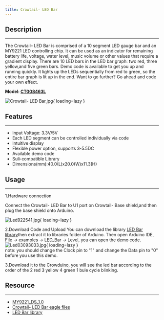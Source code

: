 ```yaml
---
title: Crowtail- LED Bar
---
```


## Description
-----------

The Crowtail– LED Bar is comprised of a 10 segment LED gauge bar and an MY9221 LED controlling chip. It can be used as an indicator for remaining battery life, voltage, water level, music volume or other values that require a gradient display. There are 10 LED bars in the LED bar graph: two red, three yellow,and five green bars. Demo code is available to get you up and running quickly. It lights up the LEDs sequentially from red to green, so the entire bar graph is lit up in the end. Want to go further? Go ahead and code your own effect.

**Model: [CT008463L](http://www.elecrow.com/crowtail-led-bar-p-1642.html)**

![Crowtail- LED Bar.jpg](https://wiki.elecrow.com/images/thumb/f/f3/Crowtail-_LED_Bar.jpg/600px-Crowtail-_LED_Bar.jpg){ loading=lazy }

## Features
--------

- Input Voltage: 3.3V/5V
- Each LED segment can be controlled individually via code
- Intuitive display
- Flexible power option, supports 3-5.5DC
- Available demo code
- Suli-compatible Library
- Dimensions(mm):40.0(L)x20.0(W)x11.3(H)

## Usage
-----

1.Hardware connection

Connect the Crowtail- LED Bar to U1 port on Crowtail- Base shield,and then plug the base shield onto Arduino.

![Led922541.jpg](https://wiki.elecrow.com/images/thumb/a/a8/Led922541.jpg/500px-Led922541.jpg){ loading=lazy }

2.Download Code and Upload You can download the library [LED Bar library](./files/LED-Bar-zip.md)then extract it to libraries folder of Arduino.
Then open Arduino IDE, File -&gt; examples -&gt; LED\_Bar -&gt; Level, you can open the demo code.  
![Led03093033.jpg](https://wiki.elecrow.com/images/8/85/Led03093033.jpg){ loading=lazy }  
note: you should change the Clock pin to "1" and change the Data pin to "0" before you use this demo.

3.Download it to the Crowduino, you will see the led bar according to the order of the 2 red 3 yellow 4 green 1 bule cycle blinking.

## Resource
--------

- [MY9221\_DS\_1.0](./files/MY9221-DS-1.0-pdf.md)
- [Crowtail- LED Bar eagle files](./files/Crowtail-LED-Bar-eagle-files-zip.md)
- [LED Bar library](./files/LED-Bar-zip.md)